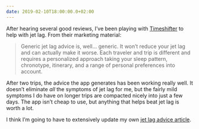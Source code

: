 ```yaml
---
date: 2019-02-10T18:00:00.0+02:00
---
```


After hearing several good reviews, I’ve been playing with [Timeshifter](https://www.timeshifter.com/) to help with jet lag. From their marketing material:

> Generic jet lag advice is, well… generic. It won’t reduce your jet lag and can actually make it worse. Each traveler and trip is different and requires a personalized approach taking your sleep pattern, chronotype, itinerary, and a range of personal preferences into account.

After two trips, the advice the app generates has been working really well. It doesn’t eliminate _all_ the symptoms of jet lag for me, but the fairly mild symptoms I do have on longer trips are compacted nicely into just a few days. The app isn’t cheap to use, but anything that helps beat jet lag is worth a lot.

I think I’m going to have to extensively update my own [jet lag advice article](/essays/jetlag/).